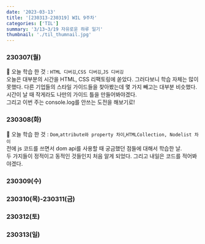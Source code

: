 ```yaml
---
date: '2023-03-13'
title: '[230313-230319] WIL 9주차'
categories: ['TIL']
summary: '3/13~3/19 자유로운 하루 일기'
thumbnail: './til_thumnail.jpg'
---
```


<!-- ## 이번 주 결산 -->

### 230307(월)

🌟 오늘 학습 한 것 : `HTML 디버깅`,`CSS 디버깅`,`JS 디버깅`<br/>
오늘은 대부분의 시간을 HTML, CSS 리팩토링에 쏟았다. 그러다보니 학습 자체는 많이 못했다.
다른 기업들의 스타일 가이드들을 찾아봤는데 몇 가지 빼고는 대부분 비슷했다. 시간이 날 때 작게라도 나만의 가이드 틀을 만들어봐야겠다.<br/>
그리고 이번 주는 console.log를 안쓰는 도전을 해보기로!

### 230308(화)

🌟 오늘 학습 한 것 : `Dom`,`attribute와 property 차이`,`HTMLCollection, Nodelist 차이`<br/>
전에 js 코드를 쓰면서 dom api를 사용할 때 궁금했던 점들에 대해서 학습한 날.<br/>
두 가지들이 정적이고 동적인 것들인지 처음 알게 되었다. 그리고 내일은 코드를 적어봐야겠다.

### 230309(수)

### 230310(목)-230311(금)

### 230312(토)

### 230313(일)
